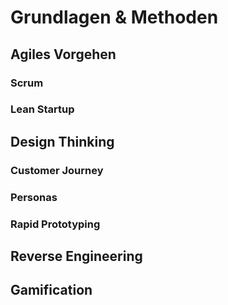 # Grundlagen & Methoden

## Agiles Vorgehen

### Scrum

### Lean Startup

## Design Thinking

### Customer Journey 

### Personas

### Rapid Prototyping

## Reverse Engineering

## Gamification